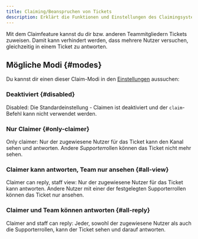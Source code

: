 ```yaml
---
title: Claiming/Beanspruchen von Tickets
description: Erklärt die Funktionen und Einstellungen des Claimingsystems.
---
```


Mit dem Claimfeature kannst du dir bzw. anderen Teammitgliedern Tickets zuweisen.
Damit kann verhindert werden, dass mehrere Nutzer versuchen, gleichzeitig in einem Ticket zu antworten.

## Mögliche Modi {#modes}

Du kannst dir einen dieser Claim-Modi in den [Einstellungen](https://tomatenkuchen.com/dashboard/settings#ticketClaiming) aussuchen:

### Deaktiviert {#disabled}

Disabled: Die Standardeinstellung - Claimen ist deaktiviert und der `claim`-Befehl kann nicht verwendet werden.

### Nur Claimer {#only-claimer}

Only claimer: Nur der zugewiesene Nutzer für das Ticket kann den Kanal sehen und antworten. Andere *Supporter*rollen können das Ticket nicht mehr sehen.

### Claimer kann antworten, Team nur ansehen {#all-view}

Claimer can reply, staff view: Nur der zugewiesene Nutzer für das Ticket kann antworten. Andere Nutzer mit einer der festgelegten Supporterrollen können das Ticket nur ansehen.

### Claimer und Team können antworten {#all-reply}

Claimer and staff can reply: Jeder, sowohl der zugewiesene Nutzer als auch die Supporterrollen, kann der Ticket sehen und darauf antworten.
